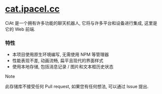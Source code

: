 # [cat.ipacel.cc](https://cat.ipacel.cc/)
CiAt 是一个拥有许多功能的聊天机器人, 它将与许多平台和设备进行集成, 这里是它的 Web 前端.

### 特性
- 本项目使用原生环境编写, 无需使用 NPM 等管理器
- 性能表现不差, 动画流畅, 扁平且现代的界面样式
- 使用本地存储, 包括消息记录 / 图片和文本框历史状态

> [!NOTE]
> 此存储库不接受任何 Pull request, 如果您有任何想法, 可以通过 Issue 提出.

